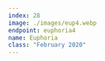 ```yaml
---
index: 28
image: ./images/eup4.webp
endpoint: euphoria4
name: Euphoria
class: "February 2020"
---
```

